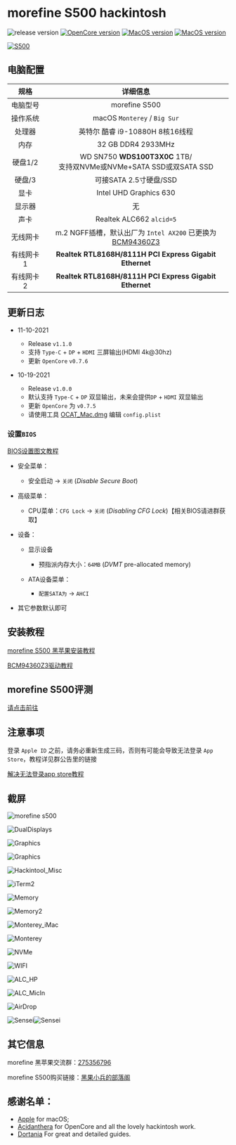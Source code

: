 # morefine S500 hackintosh

![release version](https://img.shields.io/github/v/release/daliansky/morefine-s500-hackintosh?style=for-the-badge) 
[![OpenCore version](https://img.shields.io/badge/OpenCore-0.7.6-informational.svg)](https://github.com/acidanthera/OpenCorePkg) [![MacOS version](https://img.shields.io/badge/Monterey-12.1%2021C52-informational.svg)](https://www.apple.com/macos) [![MacOS version](https://img.shields.io/badge/Bigsur-11.6.1%2020G224-informational.svg)](https://www.apple.com/macos)

[![S500](ScreenShots/S5003.png)](https://hackintosher.taobao.com)

## 电脑配置

|   规格    |                           详细信息                           |
| :-------: | :----------------------------------------------------------: |
| 电脑型号  |                        morefine S500                         |
| 操作系统  |                 macOS `Monterey` / `Big Sur`                 |
|  处理器   |               英特尔 酷睿 i9-10880H 8核16线程                |
|   内存    |                      32 GB DDR4 2933MHz                      |
|  硬盘1/2  | WD SN750 **WDS100T3X0C** 1TB/<br />支持双NVMe或NVMe+SATA SSD或双SATA SSD |
|  硬盘/3   |                    可接SATA 2.5寸硬盘/SSD                    |
|   显卡    |                    Intel UHD Graphics 630                    |
|  显示器   |                              无                              |
|   声卡    |                   Realtek ALC662 `alcid=5`                   |
| 无线网卡  | m.2 NGFF插槽，默认出厂为 `Intel AX200` 已更换为[BCM94360Z3](https://blog.daliansky.net/uploads/WeChatandShop.png) |
| 有线网卡1 |   **Realtek RTL8168H/8111H PCI Express Gigabit Ethernet**    |
| 有线网卡2 |   **Realtek RTL8168H/8111H PCI Express Gigabit Ethernet**    |

## 更新日志

- 11-10-2021
  
  - Release `v1.1.0`
  - 支持 `Type-C` + `DP` + `HDMI` 三屏输出(HDMI 4k@30hz)
  - 更新 `OpenCore` `v0.7.6`
  
- 10-19-2021

  - Release `v1.0.0`
  - 默认支持 `Type-C` + `DP` 双显输出，未来会提供`DP` + `HDMI` 双显输出
  - 更新 `OpenCore` 为 `v0.7.5`
  - 请使用工具  [OCAT_Mac.dmg](https://github.com/ic005k/QtOpenCoreConfig/releases) 编辑 `config.plist` 

  

### 设置`BIOS`

[BIOS设置图文教程](https://github.com/daliansky/morefine-S500-Hackintosh/wiki/BIOS设置)

- 安全菜单：

  - 安全启动 -> `关闭`  (*Disable Secure Boot*)

- 高级菜单：

  - CPU菜单：`CFG Lock` -> `关闭` (*Disabling CFG Lock*)【相关BIOS请进群获取】

- 设备：

  - 显示设备
    - 预指派内存大小：`64MB` (*DVMT* pre-allocated memory)

  - ATA设备菜单：
    - `配置SATA为` -> `AHCI`

- 其它参数默认即可

## 安装教程

[morefine S500 黑苹果安装教程](https://github.com/daliansky/morefine-S500-Hackintosh/wiki/安装教程)

[BCM94360Z3驱动教程](https://github.com/daliansky/morefine-S500-Hackintosh/wiki/BCM94360Z3%E4%B8%89%E5%A4%A9%E7%BA%BF)

## morefine S500评测

[请点击前往](https://www.bilibili.com/video/bv1dL4y1v7yx)

## 注意事项

登录 `Apple ID` 之前，请务必重新生成三码，否则有可能会导致无法登录 `App Store`，教程详见群公告里的链接

[解决无法登录app store教程](https://github.com/daliansky/morefine-S500-Hackintosh/wiki/%E8%A7%A3%E5%86%B3-app-store-%E6%97%A0%E6%B3%95%E7%99%BB%E5%BD%95)



## 截屏

![ morefine s500](./ScreenShots/S5002.png)

![DualDisplays](ScreenShots/ThreeDisplays.png)

![Graphics](ScreenShots/ThreeDisplays2.png)

![Graphics](ScreenShots/ThreeDisplays3.png)

![Hackintool_Misc](ScreenShots/Hackintool_Misc.png)

![iTerm2](ScreenShots/iTerm2.png)

![Memory](ScreenShots/Memory.png)

![Memory2](ScreenShots/Memory2.png)

![Monterey_iMac](ScreenShots/Monterey_iMac.png)

![Monterey](ScreenShots/Monterey.png)

![NVMe](ScreenShots/NVMe.png)



![WIFI](ScreenShots/WIFI.png)

![ALC_HP](ScreenShots/HDMI-Audio.png)

![ALC_MicIn](ScreenShots/ALC_MicIn.png)

![AirDrop](ScreenShots/Handoff.png)

![Sensei](ScreenShots/Sensei.png)![Sensei](ScreenShots/Sensei_Graphics.png)


## 其它信息

morefine 黑苹果交流群：[275356796](https://qm.qq.com/cgi-bin/qm/qr?k=H7hFwiVkZq71L7se6rz3hE9QcacqL-dV&jump_from=webapi)

morefine S500购买链接：[黑果小兵的部落阁](https://hackintosher.taobao.com/) 

## 感谢名单：

- [Apple](https://apple.com/) for macOS;
- [Acidanthera](https://github.com/acidanthera) for OpenCore and all the lovely hackintosh work.
- [Dortania](https://dortania.github.io/OpenCore-Install-Guide/config-laptop.plist/icelake.html) For great and detailed guides.

